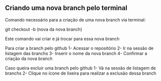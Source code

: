 ## Criando uma nova branch pelo terminal

Comando necessário para a criação de uma nova branch via terminal:

git checkout -b (nova da nova branch)

Este comando vai criar e já trocar para essa nova branch

Para criar a branch pelo github 
1- Acessar o repositório 
2- Ir na sessão de listagem das branchs
3- Inserir o nome da nova branch
4- Confirmar a criação da nova branch

Caso queira excluir uma branch pelo github
1- Vá na sessão de listagem de branchs
2- Clique no ícone de lixeira para realizar a exclusão dessa branch